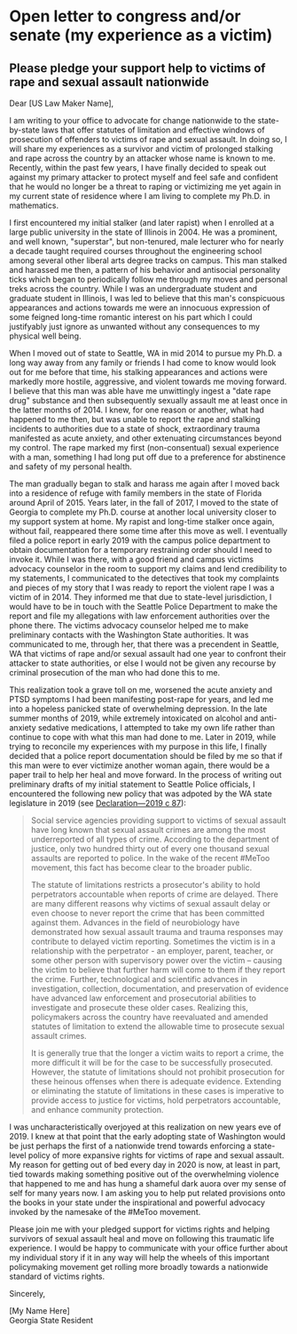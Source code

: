 # Open letter to congress and/or senate (my experience as a victim)

## Please pledge your support help to victims of rape and sexual assault nationwide

Dear [US Law Maker Name], 

I am writing to your office to advocate for change nationwide to the state-by-state laws that 
offer statutes of limitation and effective windows of prosecution of offenders to victims of 
rape and sexual assault. In doing so, I will share my experiences as a survivor and victim of 
prolonged stalking and rape across the country by an attacker whose name is known to me. 
Recently, within the past few years, I have finally decided to speak out against my primary 
attacker to protect myself and feel safe and confident that he would no longer be a threat to 
raping or victimizing me yet again in my current state of residence where I am living to complete my 
Ph.D. in mathematics. 

I first encountered my initial stalker (and later rapist) when I enrolled at a large public university in the 
state of Illinois in 2004. He was a prominent, and well known, "superstar", but non-tenured, male 
lecturer who for nearly a decade taught required courses 
throughout the engineering school among several other liberal arts degree tracks on campus. This man stalked and 
harassed me then, a pattern of his behavior and antisocial personality ticks which began to periodically 
follow me through my moves and personal treks across the country. 
While I was an undergraduate student and graduate student in Illinois, I was led to believe 
that this man's conspicuous appearances and actions towards me were an innocuous expression of some 
feigned long-time romantic interest on his part which I could justifyably just ignore as unwanted without any 
consequences to my physical well being. 

When I moved out of state to Seattle, WA in mid 2014 to pursue my Ph.D. a long way away from any family or 
friends I had come to know would look out for me before that time, his stalking appearances and 
actions were markedly more hostile, aggressive, and 
violent towards me moving forward. I believe that this man was able have me unwittingly ingest a 
"date rape drug" substance and then subsequently sexually assault me at least once in the latter months of 2014. 
I knew, for one reason or another, what 
had happened to me then, but was unable to report the rape and stalking incidents to authorities due to a state of shock, 
extraordinary trauma manifested as acute anxiety, and other extenuating circumstances beyond my control. 
The rape marked my first (non-consentual) sexual experience with a man, something I had long put off due to a preference for 
abstinence and safety of my personal health. 

The man gradually began to stalk and harass me again 
after I moved back into a residence of refuge with family members in the state of Florida around April of 2015. 
Years later, in the fall of 2017, I moved to the state of Georgia to complete my Ph.D. course at another 
local university closer to my support system at home. 
My rapist and long-time stalker once again, without fail, reappeared there some time after this move as well. 
I eventually filed a police report in early 2019 with the campus police department to obtain documentation for a temporary 
restraining order should I need to invoke it. While I was there, with a good friend and campus victims advocacy counselor in the 
room to support my claims and lend credibility to my statements, 
I communicated to the detectives that took my complaints and pieces of my story that I was ready to report the 
violent rape I was a victim of in 2014. They informed me that due to state-level jurisdiction, I would have to be in touch with the 
Seattle Police Department to make the report and file my allegations with law enforcement authorities over the phone there. 
The victims advocacy counselor 
helped me to make preliminary contacts with the Washington State authorities. It was communicated to me, through her, that there was 
a precendent in Seattle, WA that victims of rape and/or sexual assault had one year to confront their attacker to state authorities, or else I 
would not be given any recourse by criminal prosecution of the man who had done this to me. 

This realization took a grave 
toll on me, worsened the acute anxiety and PTSD symptoms I had been manifesting post-rape for years, and led me into a hopeless panicked state 
of overwhelming depression. In the late summer months of 2019, while extremely intoxicated on alcohol and anti-anxiety sedative medications, 
I attempted to take my own life rather than continue to cope with what this man had done to me. 
Later in 2019, while trying to reconcile my experiences with my purpose in this life, I finally decided that a police report documentation should be filed by me so that if this 
man were to ever victimize another woman again, there would be a paper trail to help her heal and move forward. 
In the process of writing out preliminary drafts of my initial statement to Seattle Police officials, I encountered the following 
new policy that was adpoted by the WA state legislature in 2019 (see [Declaration—2019 c 87](https://app.leg.wa.gov/RCW/default.aspx?cite=9A.04.080)): 

>Social service agencies providing support to victims of sexual assault have long known that sexual assault crimes are among the most underreported of all types of crime. According to the department of justice, only two hundred thirty out of every one thousand sexual assaults are reported to police. In the wake of the recent #MeToo movement, this fact has become clear to the broader public.
>
>The statute of limitations restricts a prosecutor's ability to hold perpetrators accountable when reports of crime are delayed. There are many different reasons why victims of sexual assault delay or even choose to never report the crime that has been committed against them. Advances in the field of neurobiology have demonstrated how sexual assault trauma and trauma responses may contribute to delayed victim reporting. Sometimes the victim is in a relationship with the perpetrator - an employer, parent, teacher, or some other person with supervisory power over the victim – causing the victim to believe that further harm will come to them if they report the crime. Further, technological and scientific advances in investigation, collection, documentation, and preservation of evidence have advanced law enforcement and prosecutorial abilities to investigate and prosecute these older cases. Realizing this, policymakers across the country have reevaluated and amended statutes of limitation to extend the allowable time to prosecute sexual assault crimes.
>
>It is generally true that the longer a victim waits to report a crime, the more difficult it will be for the case to be successfully prosecuted. However, the statute of limitations should not prohibit prosecution for these heinous offenses when there is adequate evidence. Extending or eliminating the statute of limitations in these cases is imperative to provide access to justice for victims, hold perpetrators accountable, and enhance community protection.

I was uncharacteristically overjoyed at this realization on new years eve of 2019. 
I knew at that point that the early adopting state of Washington would be just perhaps the first of a 
nationwide trend towards enforcing a state-level policy of more expansive rights for victims of rape and sexual assault. My reason for getting out of 
bed every day in 2020 is now, at least in part, tied towards making something positive out of the overwhelming violence that happened to me and has 
hung a shameful dark auora over my sense of self for many years now. 
I am asking you to help put related provisions onto the books in your state under the inspirational and powerful advocacy 
invoked by the namesake of the #MeToo movement. 

Please join me with your pledged support for victims rights and helping survivors of sexual assault heal and move on following this 
traumatic life experience. 
I would be happy to communicate with your office further about my individual story if it in any way will help the 
wheels of this important policymaking movement get rolling more broadly towards a nationwide standard of victims rights. 

Sincerely, 

[My Name Here] <br/>
Georgia State Resident
